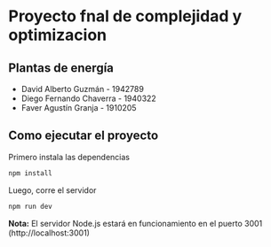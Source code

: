 # Proyecto fnal de complejidad y optimizacion
## Plantas de energía

* David Alberto Guzmán    - 1942789
* Diego Fernando Chaverra - 1940322
* Faver Agustín Granja    - 1910205

## Como ejecutar el proyecto

Primero instala las dependencias

```bash
npm install
```
Luego, corre el servidor
```bash
npm run dev
```
**Nota:** El servidor Node.js estará en funcionamiento en el puerto 3001 (http://localhost:3001)
